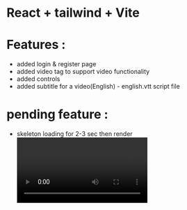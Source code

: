 # React + tailwind + Vite

# Features :
- added login & register page
- added video tag to support video functionality
- added controls
- added subtitle for a video(English) - english.vtt script file

# pending feature :
- skeleton loading for 2-3 sec then render <video>..
